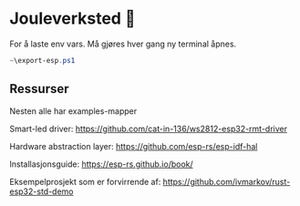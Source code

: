 # Jouleverksted 🎅


For å laste env vars. Må gjøres hver gang ny terminal åpnes.

```powershell
~\export-esp.ps1
```

## Ressurser

Nesten alle har examples-mapper

Smart-led driver: <https://github.com/cat-in-136/ws2812-esp32-rmt-driver>

Hardware abstraction layer: <https://github.com/esp-rs/esp-idf-hal>

Installasjonsguide: <https://esp-rs.github.io/book/>

Eksempelprosjekt som er forvirrende af: <https://github.com/ivmarkov/rust-esp32-std-demo>